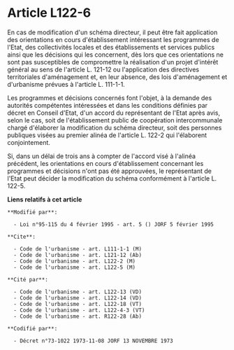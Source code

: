 # Article L122-6

En cas de modification d'un schéma directeur, il peut être fait application des orientations en cours d'établissement
intéressant les programmes de l'Etat, des collectivités locales et des établissements et services publics ainsi que les
décisions qui les concernent, dès lors que ces orientations ne sont pas susceptibles de compromettre la réalisation d'un
projet d'intérêt général au sens de l'article L. 121-12 ou l'application des directives territoriales d'aménagement et, en
leur absence, des lois d'aménagement et d'urbanisme prévues à l'article L. 111-1-1.

Les programmes et décisions concernés font l'objet, à la demande des autorités compétentes intéressées et dans les conditions
définies par décret en Conseil d'Etat, d'un accord du représentant de l'Etat après avis, selon le cas, soit de
l'établissement public de coopération intercommunale chargé d'élaborer la modification du schéma directeur, soit des
personnes publiques visées au premier alinéa de l'article L. 122-2 qui l'élaborent conjointement.

Si, dans un délai de trois ans à compter de l'accord visé à l'alinéa précédent, les orientations en cours d'établissement
concernant les programmes et décisions n'ont pas été approuvées, le représentant de l'Etat peut décider la modification du
schéma conformément à l'article L. 122-5.

**Liens relatifs à cet article**

	**Modifié par**:

	  - Loi n°95-115 du 4 février 1995 - art. 5 () JORF 5 février 1995

	**Cite**:

	  - Code de l'urbanisme - art. L111-1-1 (M)
	  - Code de l'urbanisme - art. L121-12 (Ab)
	  - Code de l'urbanisme - art. L122-2 (M)
	  - Code de l'urbanisme - art. L122-5 (M)

	**Cité par**:

	  - Code de l'urbanisme - art. L122-13 (VD)
	  - Code de l'urbanisme - art. L122-14 (VD)
	  - Code de l'urbanisme - art. L122-18 (VT)
	  - Code de l'urbanisme - art. L122-4-3 (VT)
	  - Code de l'urbanisme - art. R122-28 (Ab)

	**Codifié par**:

	  - Décret n°73-1022 1973-11-08 JORF 13 NOVEMBRE 1973
